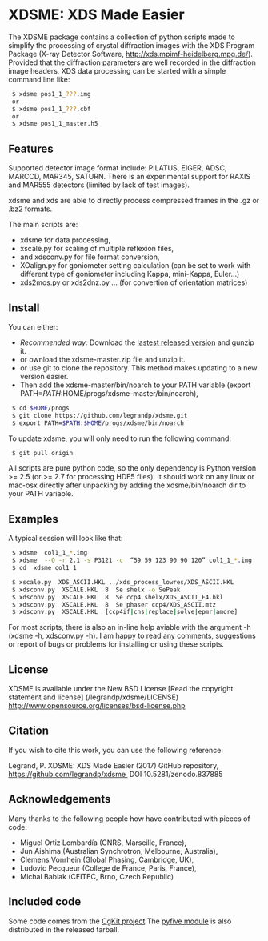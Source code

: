 # XDSME: XDS Made Easier

The XDSME package contains a collection of python scripts made to simplify the processing of crystal diffraction images with the XDS Program Package (X-ray Detector Software, http://xds.mpimf-heidelberg.mpg.de/). Provided that the diffraction parameters are well recorded in the diffraction image headers, XDS data processing can be started with a simple command line like:

```bash
 $ xdsme pos1_1_???.img
 or
 $ xdsme pos1_1_???.cbf
 or 
 $ xdsme pos1_1_master.h5
 ```

## Features

Supported detector image format include: PILATUS, EIGER, ADSC, MARCCD, MAR345, SATURN. There is an experimental support for RAXIS and MAR555 detectors (limited by lack of test images).

xdsme and xds are able to directly process compressed frames in the .gz or .bz2 formats. 

The main scripts are:
 - xdsme for data processing,
 - xscale.py for scaling of multiple reflexion files,
 - and xdsconv.py for file format conversion,
 - XOalign.py for goniometer setting calculation (can be set to work with different type of goniometer including Kappa, mini-Kappa, Euler...)
 - xds2mos.py or xds2dnz.py ... (for convertion of orientation matrices)

## Install

You can either:
 - *Recommended way:* Download the [lastest released version](https://github.com/legrandp/xdsme/releases/latest) and gunzip it. 
 - or ownload the xdsme-master.zip file and unzip it.
 - or use git to clone the repository. This method makes updating to a new version easier.
 - Then add the xdsme-master/bin/noarch to your PATH variable (export PATH=$PATH:$HOME/progs/xdsme-master/bin/noarch),
```bash
 $ cd $HOME/progs 
 $ git clone https://github.com/legrandp/xdsme.git
 $ export PATH=$PATH:$HOME/progs/xdsme/bin/noarch
```

To update xdsme, you will only need to run the following command:
```bash
 $ git pull origin
```

All scripts are pure python code, so the only dependency is Python version >= 2.5 (or >= 2.7 for processing HDF5 files). It should work on any linux or mac-osx directly after unpacking by adding the xdsme/bin/noarch dir to your PATH variable.

## Examples

A typical session will look like that:
```bash
 $ xdsme  col1_1_*.img
 $ xdsme  --O -r 2.1 -s P3121 -c  “59 59 123 90 90 120” col1_1_*.img
 $ cd  xdsme_col1_1

 $ xscale.py  XDS_ASCII.HKL ../xds_process_lowres/XDS_ASCII.HKL
 $ xdsconv.py  XSCALE.HKL  8  Se shelx -o SePeak
 $ xdsconv.py  XSCALE.HKL  8  Se ccp4 shelx/XDS_ASCII_F4.hkl
 $ xdsconv.py  XSCALE.HKL  8  Se phaser ccp4/XDS_ASCII.mtz
 $ xdsconv.py  XSCALE.HKL  [ccp4if|cns|replace|solve|epmr|amore]
```
For most scripts, there is also an in-line help aviable with the argument -h (xdsme -h, xdsconv.py -h). I am happy to read any comments, suggestions or report of bugs or problems for installing or using these scripts.

## License

XDSME is available under the New BSD License [Read the copyright statement and license] (/legrandp/xdsme/LICENSE)
          http://www.opensource.org/licenses/bsd-license.php

## Citation

If you wish to cite this work, you can use the following reference:

Legrand, P. XDSME: XDS Made Easier (2017) GitHub repository, https://github.com/legrandp/xdsme 
DOI 10.5281/zenodo.837885

## Acknowledgements

Many thanks to the following people how have contributed with pieces of code:
 - Miguel Ortiz Lombardía (CNRS, Marseille, France),
 - Jun Aishima (Australian Synchrotron, Melbourne, Australia), 
 - Clemens Vonrhein (Global Phasing, Cambridge, UK),
 - Ludovic Pecqueur (College de France, Paris, France),
 - Michal Babiak (CEITEC, Brno, Czech Republic)

## Included code

Some code comes from the [CgKit project](http://cgkit.sourceforge.net)
The [pyfive module](https://github.com/jjhelmus/pyfive) is also distributed in the released tarball.
